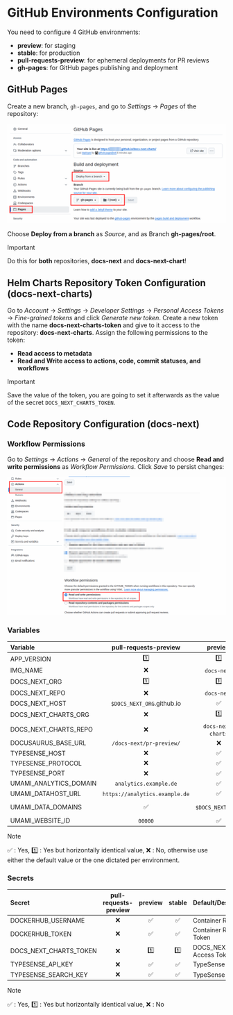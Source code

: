 # GitHub Environments Configuration

You need to configure 4 GitHub environments:

- **preview**: for staging
- **stable**: for production
- **pull-requests-preview**: for ephemeral deployments for PR reviews
- **gh-pages**: for GitHub pages publishing and deployment

## GitHub Pages

Create a new branch, `gh-pages`, and go to *Settings* -> *Pages* of the repository:  

![alt text](static/img/configure_gh_pages.png)

Choose **Deploy from a branch** as *Source*, and as Branch **gh-pages/root**.

> [!IMPORTANT]
> Do this for **both** repositories, **docs-next** and **docs-next-chart**!

## Helm Charts Repository Token Configuration (docs-next-charts)

Go to *Account* -> *Settings* -> *Developer Settings* -> *Personal Access Tokens* -> *Fine-grained tokens* and click *Generate new token*. Create a new token with the name **docs-next-charts-token** and give to it access to the repository: **docs-next-charts**. Assign the following permissions to the token:

- **Read access to metadata**
- **Read and Write access to actions, code, commit statuses, and workflows**

> [!IMPORTANT]
>Save the value of the token, you are going to set it afterwards as the value of the secret `DOCS_NEXT_CHARTS_TOKEN`.

## Code Repository Configuration (docs-next)

### Workflow Permissions

Go to *Settings* -> *Actions* -> *General* of the repository and choose **Read and write permissions** as *Workflow Permissions*. Click *Save* to persist changes:

![alt text](static/img/workflow_permissions.png)

### Variables

| Variable               |     pull-requests-preview      |      preview       |       stable       | Default/Description        |
| :--------------------- | :----------------------------: | :----------------: | :----------------: | :------------------------- |
| APP_VERSION            |               1️⃣               |         1️⃣         |         1️⃣         | `0.1`                      |
| IMG_NAME               |               ❌               |    `docs-next`     |    `docs-next`     | Docker Image Name          |
| DOCS_NEXT_ORG          |               1️⃣               |         1️⃣         |         1️⃣         | GitHub Org Name            |
| DOCS_NEXT_REPO         |               ❌               |    `docs-next`     |    `docs-next`     | GitHub Repo Name           |
| DOCS_NEXT_HOST         |   `$DOCS_NEXT_ORG`.github.io   |         ✅         |         ✅         | Domain name                |
| DOCS_NEXT_CHARTS_ORG   |               ❌               |         1️⃣         |         1️⃣         | GitHub Org Name            |
| DOCS_NEXT_CHARTS_REPO  |               ❌               | `docs-next-charts` | `docs-next-charts` | GitHub Repo Name           |
| DOCUSAURUS_BASE_URL    |    `/docs-next/pr-preview/`    |         ❌         |         ❌         | Docusaurus `baseUrl`       |
| TYPESENSE_HOST         |               ❌               |         ✅         |         ✅         | Domain name                |
| TYPESENSE_PROTOCOL     |               ❌               |         ✅         |         ✅         | `https`                    |
| TYPESENSE_PORT         |               ❌               |         ✅         |         ✅         | `443`                      |
| UMAMI_ANALYTICS_DOMAIN |     `analytics.example.de`     |         ✅         |         ✅         | Domain name                |
| UMAMI_DATAHOST_URL     | `https://analytics.example.de` |         ✅         |         ✅         | Umami URL                  |
| UMAMI_DATA_DOMAINS     |               ✅               | `$DOCS_NEXT_HOST`  | `$DOCS_NEXT_HOST`  | Umami Allowed CORS Domains |
| UMAMI_WEBSITE_ID       |            `00000`             |         ✅         |         ✅         | Umami WebSite ID           |

> [!NOTE]
> ✅ : Yes,
> 1️⃣ : Yes but horizontally identical value, 
> ❌ : No,
> otherwise use either the default value or the one dictated per environment.

### Secrets

| Secret                 | pull-requests-preview | preview | stable | Default/Description                |
| :--------------------- | :-------------------: | :-----: | :----: | :--------------------------------- |
| DOCKERHUB_USERNAME     |          ❌           |   ✅    |   ✅   | Container Registry User            |
| DOCKERHUB_TOKEN        |          ❌           |   ✅    |   ✅   | Container Registry Access Token    |
| DOCS_NEXT_CHARTS_TOKEN |          ❌           |   1️⃣    |   1️⃣   | DOCS_NEXT_CHARTS_REPO Access Token |
| TYPESENSE_API_KEY      |          ❌           |   ✅    |   ✅   | TypeSense Admin API Key            |
| TYPESENSE_SEARCH_KEY   |          ❌           |   ✅    |   ✅   | TypeSense Search API Key           |

> [!NOTE]
> ✅ : Yes,
> 1️⃣ : Yes but horizontally identical value, 
> ❌ : No

